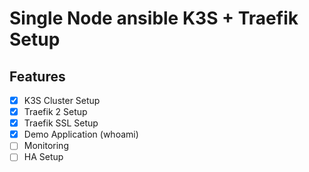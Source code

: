# Single Node ansible K3S + Traefik Setup

## Features
- [x] K3S Cluster Setup
- [x] Traefik 2 Setup
- [x] Traefik SSL Setup
- [x] Demo Application (whoami)
- [ ] Monitoring
- [ ] HA Setup